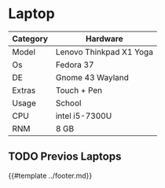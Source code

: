 # Laptop

| Category | Hardware                |
| -------- | ----------------------- |
| Model    | Lenovo Thinkpad X1 Yoga |
| Os       | Fedora 37               |
| DE       | Gnome 43 Wayland        |
| Extras   | Touch + Pen             |
| Usage    | School                  |
| CPU      | intel i5-7300U          |
| RNM      | 8 GB                    |

## TODO Previos Laptops

{{#template ../footer.md}}
